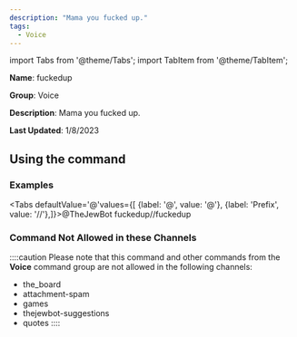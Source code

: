 ```yaml
---
description: "Mama you fucked up."
tags:
  - Voice
---
```

import Tabs from '@theme/Tabs';
import TabItem from '@theme/TabItem';

**Name**: fuckedup

**Group**: Voice

**Description**: Mama you fucked up.

**Last Updated**: 1/8/2023

## Using the command

### Examples
<Tabs defaultValue='@'values={[ {label: '@', value: '@'}, {label: 'Prefix', value: '//'},]}><TabItem value='@'>@TheJewBot fuckedup</TabItem><TabItem value='//'>//fuckedup</TabItem></Tabs>

### Command Not Allowed in these Channels
::::caution Please note that this command and other commands from the **Voice** command group are not allowed in the following channels:
- the_board
- attachment-spam
- games
- thejewbot-suggestions
- quotes
::::